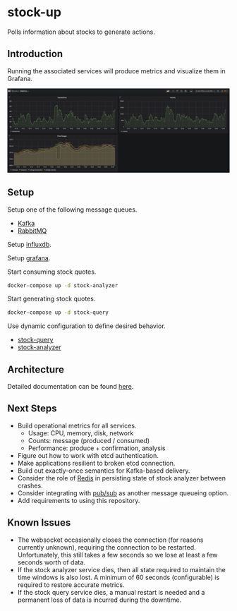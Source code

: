 # stock-up
Polls information about stocks to generate actions.

## Introduction
Running the associated services will produce metrics and visualize them in Grafana.

![Metrics](./doc/images/metrics.png)

## Setup
Setup one of the following message queues.
 * [Kafka](doc/setup/kafka)
 * [RabbitMQ](doc/setup/rabbitmq)

Setup [influxdb](doc/setup/influxdb).

Setup [grafana](doc/setup/grafana).

Start consuming stock quotes.
```bash
docker-compose up -d stock-analyzer
```

Start generating stock quotes.
```bash
docker-compose up -d stock-query
```

Use dynamic configuration to define desired behavior.
 * [stock-query](stock_query)
 * [stock-analyzer](stock_analyzer)

## Architecture
Detailed documentation can be found [here](doc/architecture).  

## Next Steps
* Build operational metrics for all services.
    * Usage: CPU, memory, disk, network
    * Counts: message (produced / consumed)
    * Performance: produce + confirmation, analysis
* Figure out how to work with etcd authentication.
* Make applications resilient to broken etcd connection.
* Build out exactly-once semantics for Kafka-based delivery.
* Consider the role of [Redis](https://scalegrid.io/blog/top-redis-use-cases-by-core-data-structure-types/) in
  persisting state of stock analyzer between crashes.
* Consider integrating with [pub/sub](https://cloud.google.com/blog/products/data-analytics/what-to-consider-in-an-apache-kafka-to-pubsub-migration)
  as another message queueing option.
* Add requirements to using this repository.

## Known Issues
* The websocket occasionally closes the connection (for reasons currently unknown), requiring the connection to be
  restarted. Unfortunately, this still takes a few seconds so we lose at least a few seconds worth of data.
* If the stock analyzer service dies, then all state required to maintain the time windows is also lost. A minimum of
  60 seconds (configurable) is required to restore accurate metrics.
* If the stock query service dies, a manual restart is needed and a permanent loss of data is incurred during the
  downtime.

